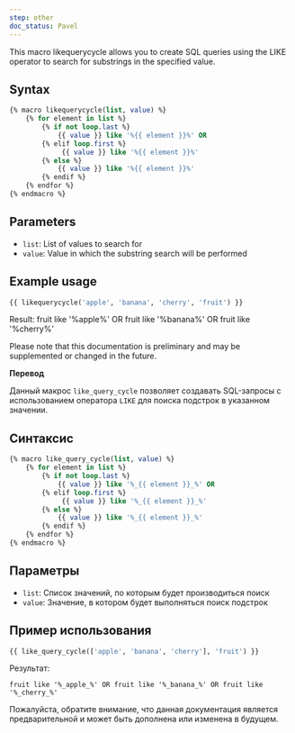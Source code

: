```yaml
---
step: other
doc_status: Pavel
---
```

This macro likequerycycle allows you to create SQL queries using the LIKE operator to search for substrings in the specified value.

## Syntax

```sql
{% macro likequerycycle(list, value) %}
    {% for element in list %}
        {% if not loop.last %}
            {{ value }} like '%{{ element }}%' OR
        {% elif loop.first %}
             {{ value }} like '%{{ element }}%'
        {% else %}
            {{ value }} like '%{{ element }}%'
        {% endif %}
    {% endfor %}
{% endmacro %}
```

## Parameters
- `list`: List of values to search for
- `value`: Value in which the substring search will be performed
## Example usage

```sql
{{ likequerycycle('apple', 'banana', 'cherry', 'fruit') }}
```

Result:
fruit like '%apple%' OR fruit like '%banana%' OR fruit like '%cherry%'

Please note that this documentation is preliminary and may be supplemented or changed in the future.

**Перевод**
 
Данный макрос `like_query_cycle` позволяет создавать SQL-запросы с использованием оператора `LIKE` для поиска подстрок в указанном значении.

## Синтаксис

```sql
{% macro like_query_cycle(list, value) %}
    {% for element in list %}
        {% if not loop.last %}
            {{ value }} like '%_{{ element }}_%' OR
        {% elif loop.first %}
             {{ value }} like '%_{{ element }}_%'
        {% else %}
            {{ value }} like '%_{{ element }}_%'
        {% endif %}
    {% endfor %}
{% endmacro %}

```

## Параметры

- `list`: Список значений, по которым будет производиться поиск
- `value`: Значение, в котором будет выполняться поиск подстрок

## Пример использования

```sql
{{ like_query_cycle(['apple', 'banana', 'cherry'], 'fruit') }}

```

Результат:

```
fruit like '%_apple_%' OR fruit like '%_banana_%' OR fruit like '%_cherry_%'

```

Пожалуйста, обратите внимание, что данная документация является предварительной и может быть дополнена или изменена в будущем.
